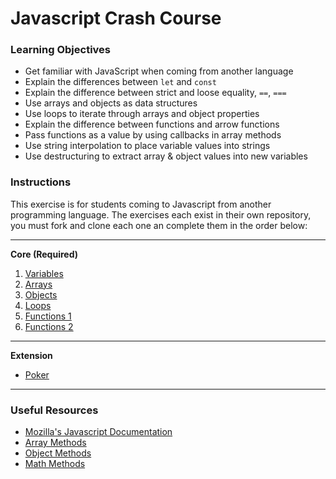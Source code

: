 # Javascript Crash Course

### Learning Objectives

- Get familiar with JavaScript when coming from another language
- Explain the differences between `let` and `const`
- Explain the difference between strict and loose equality, `==`, `===`
- Use arrays and objects as data structures
- Use loops to iterate through arrays and object properties
- Explain the difference between functions and arrow functions
- Pass functions as a value by using callbacks in array methods
- Use string interpolation to place variable values into strings
- Use destructuring to extract array & object values into new variables

### Instructions

This exercise is for students coming to Javascript from another programming language. The exercises each exist in their own repository, you must fork and clone each one an complete them in the order below:

---

**Core (Required)**
1. [Variables](https://github.com/boolean-uk/js-fundamentals-variables/)
2. [Arrays](https://github.com/boolean-uk/js-fundamentals-arrays)
3. [Objects](https://github.com/boolean-uk/js-fundamentals-objects)
4. [Loops](https://github.com/boolean-uk/js-fundamentals-loops)
5. [Functions 1](https://github.com/boolean-uk/js-fundamentals-functions-1)
6. [Functions 2](https://github.com/boolean-uk/js-fundamentals-functions-2)

---

**Extension**
- [Poker](https://github.com/boolean-uk/js-poker-challenge)

---

### Useful Resources

- [Mozilla's Javascript Documentation](https://developer.mozilla.org/en-US/docs/Web/javascript)
- [Array Methods](https://developer.mozilla.org/en-US/docs/Web/JavaScript/Reference/Global_Objects/Array)
- [Object Methods](https://developer.mozilla.org/en-US/docs/Web/JavaScript/Reference/Global_Objects/Object)
- [Math Methods](https://developer.mozilla.org/en-US/docs/Web/JavaScript/Reference/Global_Objects/Math)
